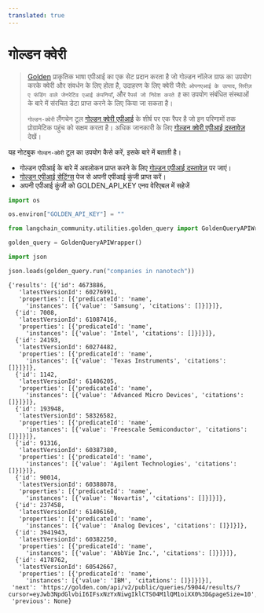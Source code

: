 ```yaml
---
translated: true
---
```


# गोल्डन क्वेरी

>[Golden](https://golden.com) प्राकृतिक भाषा एपीआई का एक सेट प्रदान करता है जो गोल्डन नॉलेज ग्राफ का उपयोग करके क्वेरी और संवर्धन के लिए होता है, उदाहरण के लिए क्वेरी जैसे: `ओपनएआई के उत्पाद`, `सिरीज़ ए फंडिंग वाले जेनरेटिव एआई कंपनियाँ`, और `रैपर्स जो निवेश करते हैं` का उपयोग संबंधित संस्थाओं के बारे में संरचित डेटा प्राप्त करने के लिए किया जा सकता है।
>
>`गोल्डन-क्वेरी` लैंगचेन टूल [गोल्डन क्वेरी एपीआई](https://docs.golden.com/reference/query-api) के शीर्ष पर एक रैपर है जो इन परिणामों तक प्रोग्रामेटिक पहुंच को सक्षम करता है।
>अधिक जानकारी के लिए [गोल्डन क्वेरी एपीआई दस्तावेज़](https://docs.golden.com/reference/query-api) देखें।

यह नोटबुक `गोल्डन-क्वेरी` टूल का उपयोग कैसे करें, इसके बारे में बताती है।

- गोल्डन एपीआई के बारे में अवलोकन प्राप्त करने के लिए [गोल्डन एपीआई दस्तावेज़](https://docs.golden.com/) पर जाएं।
- [गोल्डन एपीआई सेटिंग्स](https://golden.com/settings/api) पेज से अपनी एपीआई कुंजी प्राप्त करें।
- अपनी एपीआई कुंजी को GOLDEN_API_KEY एनव वेरिएबल में सहेजें

```python
import os

os.environ["GOLDEN_API_KEY"] = ""
```

```python
from langchain_community.utilities.golden_query import GoldenQueryAPIWrapper
```

```python
golden_query = GoldenQueryAPIWrapper()
```

```python
import json

json.loads(golden_query.run("companies in nanotech"))
```

```output
{'results': [{'id': 4673886,
   'latestVersionId': 60276991,
   'properties': [{'predicateId': 'name',
     'instances': [{'value': 'Samsung', 'citations': []}]}]},
  {'id': 7008,
   'latestVersionId': 61087416,
   'properties': [{'predicateId': 'name',
     'instances': [{'value': 'Intel', 'citations': []}]}]},
  {'id': 24193,
   'latestVersionId': 60274482,
   'properties': [{'predicateId': 'name',
     'instances': [{'value': 'Texas Instruments', 'citations': []}]}]},
  {'id': 1142,
   'latestVersionId': 61406205,
   'properties': [{'predicateId': 'name',
     'instances': [{'value': 'Advanced Micro Devices', 'citations': []}]}]},
  {'id': 193948,
   'latestVersionId': 58326582,
   'properties': [{'predicateId': 'name',
     'instances': [{'value': 'Freescale Semiconductor', 'citations': []}]}]},
  {'id': 91316,
   'latestVersionId': 60387380,
   'properties': [{'predicateId': 'name',
     'instances': [{'value': 'Agilent Technologies', 'citations': []}]}]},
  {'id': 90014,
   'latestVersionId': 60388078,
   'properties': [{'predicateId': 'name',
     'instances': [{'value': 'Novartis', 'citations': []}]}]},
  {'id': 237458,
   'latestVersionId': 61406160,
   'properties': [{'predicateId': 'name',
     'instances': [{'value': 'Analog Devices', 'citations': []}]}]},
  {'id': 3941943,
   'latestVersionId': 60382250,
   'properties': [{'predicateId': 'name',
     'instances': [{'value': 'AbbVie Inc.', 'citations': []}]}]},
  {'id': 4178762,
   'latestVersionId': 60542667,
   'properties': [{'predicateId': 'name',
     'instances': [{'value': 'IBM', 'citations': []}]}]}],
 'next': 'https://golden.com/api/v2/public/queries/59044/results/?cursor=eyJwb3NpdGlvbiI6IFsxNzYxNiwgIklCTS04M1lQM1oiXX0%3D&pageSize=10',
 'previous': None}
```
